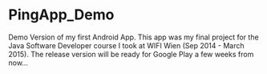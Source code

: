 # PingApp_Demo
Demo Version of my first Android App.
This app was my final project for the Java Software Developer course I took at WIFI Wien (Sep 2014 - March 2015). 
The release version will be ready for Google Play a few weeks from now...
